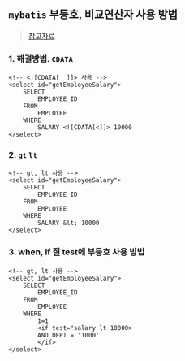 ## `mybatis` 부등호, 비교연산자 사용 방법
> [참고자료](https://codingmomong.tistory.com/404)

### 1. 해결방법. `CDATA`
```
<!-- <![CDATA[  ]]> 사용 -->
<select id="getEmployeeSalary">
    SELECT 
    	EMPLOYEE_ID
    FROM
    	EMPLOYEE
    WHERE
    	SALARY <![CDATA[<]]> 10000
</select>
```
### 2. `gt` `lt`
```
<!-- gt, lt 사용 -->
<select id="getEmployeeSalary">
    SELECT 
    	EMPLOYEE_ID
    FROM
    	EMPLOYEE
    WHERE
    	SALARY &lt; 10000
</select>
```
### 3. when, if 절 test에 부등호 사용 방법
```
<!-- gt, lt 사용 -->
<select id="getEmployeeSalary">
    SELECT 
    	EMPLOYEE_ID
    FROM
    	EMPLOYEE
    WHERE
    	1=1
        <if test="salary lt 10000>
    	AND DEPT = '1000'
        </if>
</select>
```
